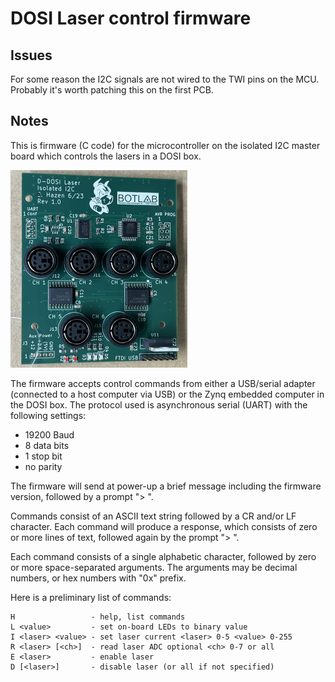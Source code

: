 # DOSI Laser control firmware

## Issues

For some reason the I2C signals are not wired to the TWI pins on the MCU.
Probably it's worth patching this on the first PCB.

## Notes

This is firmware (C code) for the microcontroller on the isolated I2C
master board which controls the lasers in a DOSI box.

![image](images/board.jpg)

The firmware accepts control commands from either a USB/serial adapter
(connected to a host computer via USB) or the Zynq embedded computer
in the DOSI box.  The protocol used is asynchronous serial (UART) with
the following settings:

* 19200 Baud
* 8 data bits
* 1 stop bit
* no parity

The firmware will send at power-up a brief message including the
firmware version, followed by a prompt "> ".

Commands consist of an ASCII text string followed by a CR and/or LF
character.  Each command will produce a response, which consists of
zero or more lines of text, followed again by the prompt "> ".

Each command consists of a single alphabetic character, followed by
zero or more space-separated arguments.  The arguments may be decimal
numbers, or hex numbers with "0x" prefix.

Here is a preliminary list of commands:

    H                 - help, list commands
    L <value>         - set on-board LEDs to binary value
    I <laser> <value> - set laser current <laser> 0-5 <value> 0-255
	R <laser> [<ch>]  - read laser ADC optional <ch> 0-7 or all
	E <laser>         - enable laser
	D [<laser>]       - disable laser (or all if not specified)

